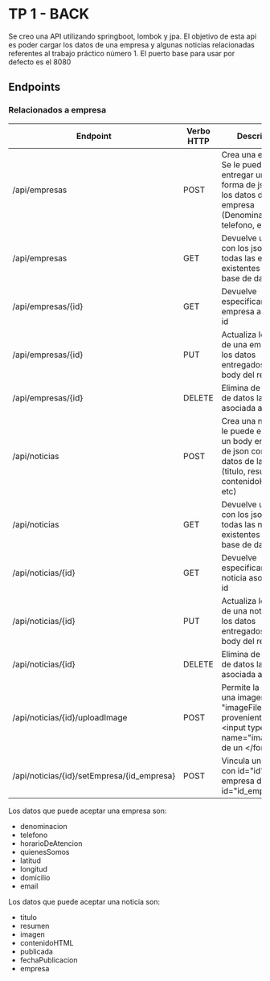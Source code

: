 # TP 1 - BACK 

Se creo una API utilizando springboot, lombok y jpa. El objetivo de esta api es poder cargar los datos de una empresa y algunas noticias relacionadas referentes al trabajo práctico número 1. El puerto base para usar por defecto es el 8080

## Endpoints

### Relacionados a empresa

| Endpoint   | Verbo HTTP | Descripción |
| ------ | ------ | ------ |
| /api/empresas | POST | Crea una empresa. Se le puede entregar un body en forma de json con los datos de la empresa (Denominación, telefono, etc etc) |
| /api/empresas | GET  | Devuelve un array con los json de todas las empresas existentes en la base de datos|
| /api/empresas/{id} | GET | Devuelve especificamente la empresa asociada al id|
| /api/empresas/{id} | PUT | Actualiza los datos de una empresa con los datos entregados en el body del request |
| /api/empresas/{id} | DELETE | Elimina de la base de datos la empresa asociada al id|
| /api/noticias | POST | Crea una noticia. Se le puede entregar un body en forma de json con los datos de la noticia (titulo, resumen, contenidoHTML, etc) |
| /api/noticias | GET | Devuelve un array con los json de todas las noticias existentes en la base de datos|
| /api/noticias/{id} | GET | Devuelve especificamente la noticia asociada al id |
| /api/noticias/{id} | PUT | Actualiza los datos de una noticia con los datos entregados en el body del request |
| /api/noticias/{id} | DELETE | Elimina de la base de datos la noticia asociada al id|
| /api/noticias/{id}/uploadImage | POST | Permite la carga de una imagen "imageFile" proveniente de un &lt;input type="file" name="imageFile"/&gt; de un &lt;/form&gt; |
| /api/noticias/{id}/setEmpresa/{id_empresa} | POST | Vincula una noticia con id="id" con una empresa de id="id_empresa" |

Los datos que puede aceptar una empresa son:
- denominacion
- telefono
- horarioDeAtencion
- quienesSomos
- latitud
- longitud
- domicilio
- email

Los datos que puede aceptar una noticia son:
- titulo
- resumen
- imagen
- contenidoHTML
- publicada
- fechaPublicacion
- empresa

